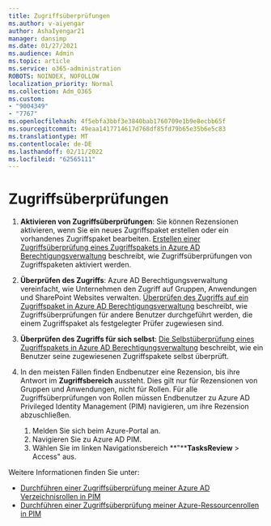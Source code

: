 ```yaml
---
title: Zugriffsüberprüfungen
ms.author: v-aiyengar
author: AshaIyengar21
manager: dansimp
ms.date: 01/27/2021
ms.audience: Admin
ms.topic: article
ms.service: o365-administration
ROBOTS: NOINDEX, NOFOLLOW
localization_priority: Normal
ms.collection: Adm_O365
ms.custom:
- "9004349"
- "7767"
ms.openlocfilehash: 4f5ebfa3bbf3e3840bab1760709e1b9e8ecbb65f
ms.sourcegitcommit: 49eaa1417714617d768df85fd79b65e35b6e5c83
ms.translationtype: MT
ms.contentlocale: de-DE
ms.lasthandoff: 02/11/2022
ms.locfileid: "62565111"
---
```

# <a name="access-reviews"></a>Zugriffsüberprüfungen

1. **Aktivieren von Zugriffsüberprüfungen**: Sie können Rezensionen aktivieren, wenn Sie ein neues Zugriffspaket erstellen oder ein vorhandenes Zugriffspaket bearbeiten. [Erstellen einer Zugriffsüberprüfung eines Zugriffspakets in Azure AD Berechtigungsverwaltung](https://docs.microsoft.com/azure/active-directory/governance/entitlement-management-access-reviews-create) beschreibt, wie Zugriffsüberprüfungen von Zugriffspaketen aktiviert werden.

1. **Überprüfen des Zugriffs**: Azure AD Berechtigungsverwaltung vereinfacht, wie Unternehmen den Zugriff auf Gruppen, Anwendungen und SharePoint Websites verwalten. [Überprüfen des Zugriffs auf ein Zugriffspaket in Azure AD Berechtigungsverwaltung](https://docs.microsoft.com/azure/active-directory/governance/entitlement-management-access-reviews-create) beschreibt, wie Zugriffsüberprüfungen für andere Benutzer durchgeführt werden, die einem Zugriffspaket als festgelegter Prüfer zugewiesen sind.

1. **Überprüfen des Zugriffs für sich selbst**: [Die Selbstüberprüfung eines Zugriffspakets in Azure AD Berechtigungsverwaltung](https://docs.microsoft.com/azure/active-directory/governance/entitlement-management-access-reviews-self-review) beschreibt, wie ein Benutzer seine zugewiesenen Zugriffspakete selbst überprüft.

1. In den meisten Fällen finden Endbenutzer eine Rezension, bis ihre Antwort im **Zugriffsbereich** aussteht. Dies gilt nur für Rezensionen von Gruppen und Anwendungen, nicht für Rollen. Für alle Zugriffsüberprüfungen von Rollen müssen Endbenutzer zu Azure AD Privileged Identity Management (PIM) navigieren, um ihre Rezension abzuschließen.

    1. Melden Sie sich beim Azure-Portal an.
    2. Navigieren Sie zu Azure AD PIM.
    3. Wählen Sie im linken Navigationsbereich **"****TasksReview** >  Access" aus.
    
Weitere Informationen finden Sie unter:

- [Durchführen einer Zugriffsüberprüfung meiner Azure AD Verzeichnisrollen in PIM](https://docs.microsoft.com/azure/active-directory/privileged-identity-management/pim-how-to-perform-security-review/)
- [Durchführen einer Zugriffsüberprüfung meiner Azure-Ressourcenrollen in PIM](https://docs.microsoft.com/azure/active-directory/privileged-identity-management/pim-resource-roles-perform-access-review/)